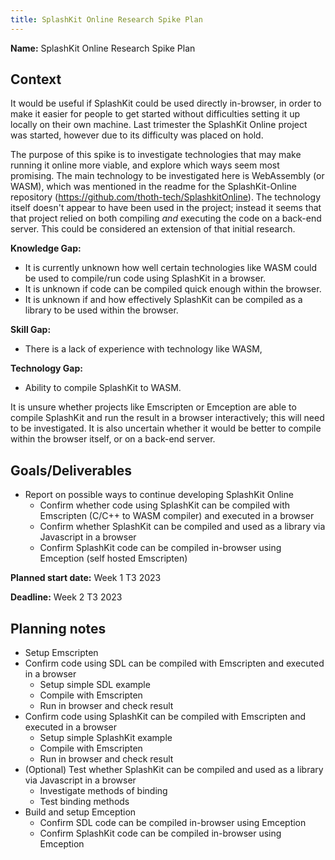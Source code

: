 ```yaml
---
title: SplashKit Online Research Spike Plan
---
```


**Name:** SplashKit Online Research Spike Plan

## Context

It would be useful if SplashKit could be used directly in-browser, in order to make it easier for
people to get started without difficulties setting it up locally on their own machine. Last
trimester the SplashKit Online project was started, however due to its difficulty was placed on
hold.

The purpose of this spike is to investigate technologies that may make running it online more
viable, and explore which ways seem most promising. The main technology to be investigated here is
WebAssembly (or WASM), which was mentioned in the readme for the SplashKit-Online repository
(https://github.com/thoth-tech/SplashkitOnline). The technology itself doesn't appear to have been
used in the project; instead it seems that that project relied on both compiling _and_ executing the
code on a back-end server. This could be considered an extension of that initial research.

**Knowledge Gap:**

- It is currently unknown how well certain technologies like WASM could be used to compile/run code
  using SplashKit in a browser.
- It is unknown if code can be compiled quick enough within the browser.
- It is unknown if and how effectively SplashKit can be compiled as a library to be used within the
  browser.

**Skill Gap:**

- There is a lack of experience with technology like WASM,

**Technology Gap:**

- Ability to compile SplashKit to WASM.

It is unsure whether projects like Emscripten or Emception are able to compile SplashKit and run the
result in a browser interactively; this will need to be investigated. It is also uncertain whether
it would be better to compile within the browser itself, or on a back-end server.

## Goals/Deliverables

- Report on possible ways to continue developing SplashKit Online
  - Confirm whether code using SplashKit can be compiled with Emscripten (C/C++ to WASM compiler)
    and executed in a browser
  - Confirm whether SplashKit can be compiled and used as a library via Javascript in a browser
  - Confirm SplashKit code can be compiled in-browser using Emception (self hosted Emscripten)

**Planned start date:** Week 1 T3 2023

**Deadline:** Week 2 T3 2023

## Planning notes

- Setup Emscripten
- Confirm code using SDL can be compiled with Emscripten and executed in a browser
  - Setup simple SDL example
  - Compile with Emscripten
  - Run in browser and check result
- Confirm code using SplashKit can be compiled with Emscripten and executed in a browser
  - Setup simple SplashKit example
  - Compile with Emscripten
  - Run in browser and check result
- (Optional) Test whether SplashKit can be compiled and used as a library via Javascript in a
  browser
  - Investigate methods of binding
  - Test binding methods
- Build and setup Emception
  - Confirm SDL code can be compiled in-browser using Emception
  - Confirm SplashKit code can be compiled in-browser using Emception
